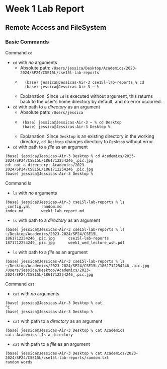 # Week 1 Lab Report
## Remote Access and FileSystem

### Basic Commands
Command `cd`
- `cd` with _no_ arguments
    - Absolute path: `/Users/jessica/Desktop/Academics/2023-2024/SP24/CSE15L/cse15l-lab-reports`
    - ```
        (base) jessica@Jessicas-Air-3 cse15l-lab-reports % cd
        (base) jessica@Jessicas-Air-3 ~ % 
        ```
    - Explanation: Since `cd` is executed without argument, this returns back to the user's home directory by default, and no error occurred.
- `cd` with path to a _directory_ as an argument
    - Absolute path: `/Users/jessica`
    -  ```
        (base) jessica@Jessicas-Air-3 ~ % cd Desktop
        (base) jessica@Jessicas-Air-3 Desktop % 
        ```
    - Explanation: Since `Desktop` is an existing directory in the working directory, `cd Desktop` changes directory to `Desktop` without error.
- `cd` with path to a _file_ as an argument
```
(base) jessica@Jessicas-Air-3 Desktop % cd Academics/2023-2024/SP24/CSE15L/1861712254246_.pic.jpg
cd: not a directory: Academics/2023-2024/SP24/CSE15L/1861712254246_.pic.jpg
(base) jessica@Jessicas-Air-3 Desktop % 
```

Command *ls*
- `ls` with _no_ arguments
```
(base) jessica@Jessicas-Air-3 cse15l-lab-reports % ls
_config.yml		random.md
index.md		week1_lab_report.md
```
- `ls` with path to a _directory_ as an argument
```
(base) jessica@Jessicas-Air-3 cse15l-lab-reports % ls ~/Desktop/Academics/2023-2024/SP24/CSE15L
1861712254246_.pic.jpg		cse15l-lab-reports
1871712254249_.pic.jpg		week1_wed_lecture_wsh.pdf
```
- `ls` with path to a _file_ as an argument
```
(base) jessica@Jessicas-Air-3 cse15l-lab-reports % ls ~/Desktop/Academics/2023-2024/SP24/CSE15L/1861712254246_.pic.jpg
/Users/jessica/Desktop/Academics/2023-2024/SP24/CSE15L/1861712254246_.pic.jpg
```

Command `cat`
- `cat` with _no_ arguments
```
(base) jessica@Jessicas-Air-3 Desktop % cat
^C
(base) jessica@Jessicas-Air-3 Desktop % 
```
- `cat` with path to a _directory_ as an argument
```
(base) jessica@Jessicas-Air-3 Desktop % cat Academics
cat: Academics: Is a directory
```
- `cat` with path to a _file_ as an argument
```
(base) jessica@Jessicas-Air-3 Desktop % cat Academics/2023-2024/SP24/CSE15L/cse15l-lab-reports/random.txt
random words
```